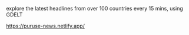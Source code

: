 explore the latest headlines from over 100 countries every 15 mins, using GDELT

https://puruse-news.netlify.app/
